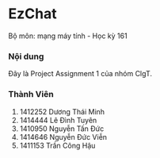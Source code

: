 # EzChat
Bộ môn: mạng máy tính - Học kỳ 161

### Nội dung
Đây là Project Assignment 1 của nhóm ClgT.

### Thành Viên
1. 1412252 Dương Thái Minh 
2. 1414444 Lê Đình Tuyên 
3. 1410950 Nguyễn Tấn Đức 
4. 1414646 Nguyễn Đức Viễn 
5. 1411153 Trần Công Hậu
